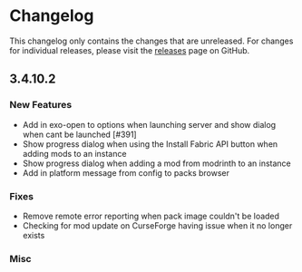 # Changelog

This changelog only contains the changes that are unreleased. For changes for individual releases, please visit the
[releases](https://github.com/ATLauncher/ATLauncher/releases) page on GitHub.

## 3.4.10.2

### New Features
- Add in exo-open to options when launching server and show dialog when cant be launched [#391]
- Show progress dialog when using the Install Fabric API button when adding mods to an instance
- Show progress dialog when adding a mod from modrinth to an instance
- Add in platform message from config to packs browser

### Fixes
- Remove remote error reporting when pack image couldn't be loaded
- Checking for mod update on CurseForge having issue when it no longer exists

### Misc
